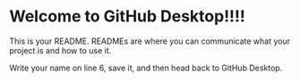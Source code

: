 # Welcome to GitHub Desktop!!!!

This is your README. READMEs are where you can communicate what your project is and how to use it.

Write your name on line 6, save it, and then head back to GitHub Desktop.
